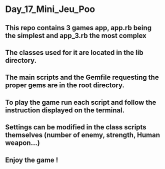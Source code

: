 # Day_17_Mini_Jeu_Poo

## This repo contains 3 games app, app.rb being the simplest and app_3.rb the most complex
## The classes used for it are located in the lib directory.
## The main scripts and the Gemfile requesting the proper gems are in the root directory.

## To play the game run each script and follow the instruction displayed on the terminal.

## Settings can be modified in the class scripts themselves (number of enemy, strength, Human weapon...)

## Enjoy the game !
